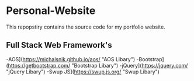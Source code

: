 # Personal-Website

This repopstiry contains the source code for my portfolio website.

## Full Stack Web Framework's

-AOS](https://michalsnik.github.io/aos/ "AOS Libary")
-Bootstrap](https://getbootstrap.com/ "Bootstrap Libary")
-jQuery](https://jquery.com/ "jQuery Libary")
-Swup JS](https://swup.js.org/ "Swup Libary")

